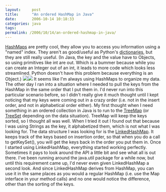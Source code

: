 ```yaml
---
layout:     post
title:      "An ordered HashMap in Java"
date:       2006-10-14 10:18:33
categories: java
tags:  
permalink: /2006/10/14/an-ordered-hashmap-in-java/
---
```

[HashMaps](http://java.sun.com/j2se/1.4.2/docs/api/java/util/HashMap.html) are pretty cool, they allow you to access you information using a "named" index. They aren't as good/useful as Python's [dictionaries](http://docs.python.org/lib/typesmapping.html), but they are still really useful. (In Java, the key and the value have to Objects, so using primitives like int are out. Which is a bummer because while you can create an Integer out of an int, it leads to more code which looks less streamlined. Python doesn't have this problem because everything is an Object.) [![](//ws-na.amazon-adsystem.com/widgets/q?_encoding=UTF8&ASIN=1449370829&Format=_SL110_&ID=AsinImage&MarketPlace=US&ServiceVersion=20070822&WS=1&tag=nloadholtes0a-20)](https://www.amazon.com/Java-Nutshell-Benjamin-J-Evans/dp/1449370829/ref=as_li_ss_il?ie=UTF8&qid=1480119539&sr=8-1&keywords=java+in+a+nutshell&linkCode=li1&tag=nloadholtes0a-20&linkId=094eb3c8f6121781da36ebe44a57e617)![](https://ir-na.amazon-adsystem.com/e/ir?t=nloadholtes0a-20&l=li1&o=1&a=1449370829) It seems like I'm always using HashMaps to organize my data. The other day I ran into a situation where I needed to pull the keys from the HashMap in the same order that I put them in. I'd never run into this particular scenario before, so I didn't really give it much thought until I kept noticing that my keys were coming out in a crazy order (i.e. not in the insert order, and not in alphabetical order either). My first thought when I need something in an ordered collection in Java is to run to the [TreeMap](http://java.sun.com/j2se/1.4.2/docs/api/java/util/TreeMap.html) (or [TreeSet](http://java.sun.com/j2se/1.4.2/docs/api/java/util/TreeSet.html) depending on the data situation). TreeMap will keep the keys sorted, so I thought all was well. When I tried it out I found out that because I was using Strings as the key, it alphabetized them, which is not what I was looking for. The data structure I was looking for is the [LinkedHashMap](http://java.sun.com/j2se/1.4.2/docs/api/java/util/LinkedHashMap.html). It keeps track of the keys based on insertion order, so that when you do a call to getKeySet(), you will get the keys back in the order you put them in. Once I started using LinkedHashMap, everything started working perfectly. Sometimes it pays to look around the API a little bit and see what all is out there. I've been running around the java.util package for a while now, but until this requirement came up, I'd never even given LinkedHashMap a second look. And since LinkedHashMap derives from HashMap, you can use it in the same places as you would a regular HashMap (i.e. use the Map interface in your method calls) and no one would notice the difference, other than the sorting of the keys.
